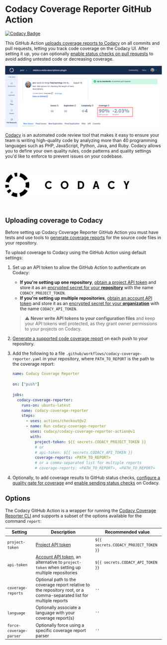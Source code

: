 # Codacy Coverage Reporter GitHub Action

[![Codacy Badge](https://app.codacy.com/project/badge/Grade/db5eda4c50b24c008b2c19f1117c9cef)](https://www.codacy.com/gh/codacy/codacy-coverage-reporter-action/dashboard?utm_source=github.com&amp;utm_medium=referral&amp;utm_content=codacy/codacy-coverage-reporter-action&amp;utm_campaign=Badge_Grade)

This GitHub Action [uploads coverage reports to Codacy](https://docs.codacy.com/coverage-reporter/#uploading-coverage) on all commits and pull requests, letting you track code coverage on the Codacy UI. After setting it up, you can optionally [enable status checks on pull requests](https://docs.codacy.com/repositories-configure/integrations/github-integration/#status-checks) to avoid adding untested code or decreasing coverage.

![Coverage metrics displayed on Codacy](images/coverage-codacy-ui.png)

[Codacy](https://www.codacy.com/) is an automated code review tool that makes it easy to ensure your team is writing high-quality code by analyzing more than 40 programming languages such as PHP, JavaScript, Python, Java, and Ruby. Codacy allows you to define your own quality rules, code patterns and quality settings you'd like to enforce to prevent issues on your codebase.

<br/>

<a href="https://www.codacy.com" target="_blank"><img src="images/codacy-logo.svg" alt="Codacy" width="400"/></a>

<br/>

## Uploading coverage to Codacy

Before setting up Codacy Coverage Reporter GitHub Action you must have tests and use tools to [generate coverage reports](https://docs.codacy.com/coverage-reporter/#generating-coverage) for the source code files in your repository.

To upload coverage to Codacy using the GitHub Action using default settings:

1.  Set up an API token to allow the GitHub Action to authenticate on Codacy:

    -   **If you're setting up one repository**, [obtain a project API token](https://docs.codacy.com/codacy-api/api-tokens/#project-api-tokens) and store it as an [encrypted secret for your **repository**](https://docs.github.com/actions/reference/encrypted-secrets#creating-encrypted-secrets-for-a-repository) with the name `CODACY_PROJECT_TOKEN`.
    -   **If you're setting up multiple repositories**, [obtain an account API token](https://docs.codacy.com/codacy-api/api-tokens/#account-api-tokens) and store it as an [encrypted secret for your **organization**](https://docs.github.com/en/actions/reference/encrypted-secrets#creating-encrypted-secrets-for-an-organization) with the name `CODACY_API_TOKEN`.

    > ⚠️ **Never write API tokens to your configuration files** and keep your API tokens well protected, as they grant owner permissions to your projects on Codacy.

2.  [Generate a supported code coverage report](https://docs.codacy.com/coverage-reporter/#generating-coverage) on each push to your repository.

3.  Add the following to a file `.github/workflows/codacy-coverage-reporter.yaml` in your repository, where `PATH_TO_REPORT` is the path to the coverage report:

    ```yaml
    name: Codacy Coverage Reporter

    on: ["push"]

    jobs:
      codacy-coverage-reporter:
        runs-on: ubuntu-latest
        name: codacy-coverage-reporter
        steps:
          - uses: actions/checkout@v2
          - name: Run codacy-coverage-reporter
            uses: codacy/codacy-coverage-reporter-action@v1
            with:
              project-token: ${{ secrets.CODACY_PROJECT_TOKEN }}
              # or
              # api-token: ${{ secrets.CODACY_API_TOKEN }}
              coverage-reports: <PATH_TO_REPORT>
              # or a comma-separated list for multiple reports
              # coverage-reports: <PATH_TO_REPORT>, <PATH_TO_REPORT>
    ```

4.  Optionally, to add coverage results to GitHub status checks, [configure a quality gate for coverage](https://docs.codacy.com/repositories-configure/integrations/github-integration/#status-checks) and [enable sending status checks](https://docs.codacy.com/repositories-configure/integrations/github-integration/#status-checks) on Codacy.

## Options

The Codacy GitHub Action is a wrapper for running the [Codacy Coverage Reporter CLI](https://github.com/codacy/codacy-coverage-reporter#codacy-coverage-reporter) and supports a subset of the options available for the command `report`:

| Setting                 | Description                                                                                                                                                     | Recommended value                     |
|-------------------------|-----------------------------------------------------------------------------------------------------------------------------------------------------------------|---------------------------------------|
| `project-token`         | [Project API token](https://docs.codacy.com/codacy-api/api-tokens/#project-api-tokens)                                                                          | `${{ secrets.CODACY_PROJECT_TOKEN }}` |
| `api-token`             | [Account API token](https://docs.codacy.com/codacy-api/api-tokens/#account-api-tokens), an alternative to `project-token` when setting up multiple repositories | `${{ secrets.CODACY_API_TOKEN }}`     |
| `coverage-reports`      | Optional path to the coverage report relative to the repository root, or a comma-separated list for multiple reports                                            | `''`                                  |
| `language`              | Optionally associate a language with your coverage report(s)                                                                                                    | `''`                                  |
| `force-coverage-parser` | Optionally force using a specific coverage report parser                                                                                                        | `''`                                  |